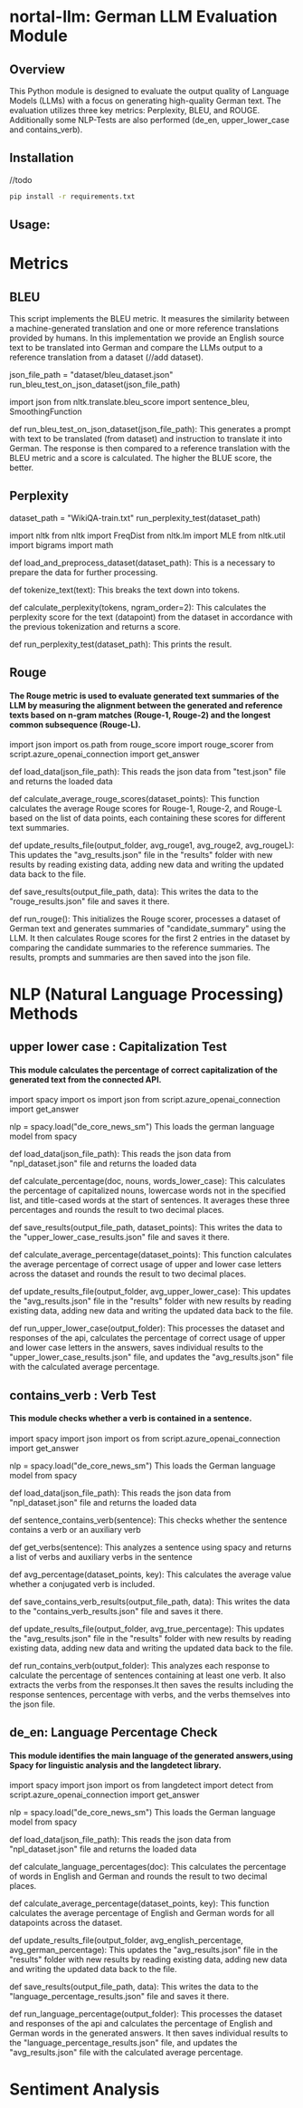# nortal-llm: German LLM Evaluation Module

## Overview

This Python module is designed to evaluate the output quality of Language Models (LLMs) with a focus on generating high-quality German text. The evaluation utilizes three key metrics: Perplexity, BLEU, and ROUGE. Additionally some NLP-Tests are also performed (de_en, upper_lower_case and contains_verb).

## Installation

//todo

```bash
pip install -r requirements.txt
```

## Usage:

# Metrics

## BLEU
This script implements the BLEU metric. It measures the similarity between a machine-generated translation and one or more reference translations provided by humans.
In this implementation we provide an English source text to be translated into German and compare the LLMs output to a reference translation from a dataset (//add dataset).

json_file_path = "dataset/bleu_dataset.json"
run_bleu_test_on_json_dataset(json_file_path)

import json
from nltk.translate.bleu_score import sentence_bleu, SmoothingFunction

def run_bleu_test_on_json_dataset(json_file_path):
    This generates a prompt with text to be translated (from dataset) and instruction to translate it into German. The response is then compared to a reference translation with the BLEU metric and a score is calculated.
    The higher the BLUE score, the better.

## Perplexity
dataset_path = "WikiQA-train.txt"
run_perplexity_test(dataset_path)

import nltk
from nltk import FreqDist
from nltk.lm import MLE
from nltk.util import bigrams
import math

def load_and_preprocess_dataset(dataset_path):
    This is a necessary to prepare the data for further processing.

def tokenize_text(text):
    This breaks the text down into tokens.

def calculate_perplexity(tokens, ngram_order=2):
    This calculates the perplexity score for the text (datapoint) from the dataset in accordance with the previous tokenization and returns a score. 

def run_perplexity_test(dataset_path):
    This prints the result.

## Rouge

#### The Rouge metric is used to evaluate generated text summaries of the LLM by measuring the alignment between the generated and reference texts based on n-gram matches (Rouge-1, Rouge-2) and the longest common subsequence (Rouge-L).

import json
import os.path
from rouge_score import rouge_scorer
from script.azure_openai_connection import get_answer


def load_data(json_file_path):
    This reads the json data from "test.json" file and returns the loaded data

def calculate_average_rouge_scores(dataset_points):
    This function calculates the average Rouge scores for Rouge-1, Rouge-2, and Rouge-L based on the list of data points, 
    each containing these scores for different text summaries.

def update_results_file(output_folder, avg_rouge1, avg_rouge2, avg_rougeL):
    This updates the "avg_results.json" file in the "results" folder with new results by reading existing data, 
    adding new data and writing the updated data back to the file.

def save_results(output_file_path, data):
    This writes the data to the "rouge_results.json" file and saves it there.

def run_rouge():
    This initializes the Rouge scorer, processes a dataset of German text and  generates summaries of "candidate_summary" using the LLM. 
    It then calculates Rouge scores for the first 2 entries in the dataset by comparing the candidate summaries to the reference summaries.
    The results, prompts and summaries are then saved into the json file.


# NLP (Natural Language Processing) Methods

## upper lower case : Capitalization Test

#### This module calculates the percentage of correct capitalization of the generated text from the connected API.

import spacy
import os
import json
from script.azure_openai_connection import get_answer

nlp = spacy.load("de_core_news_sm")
    This loads the german language model from spacy

def load_data(json_file_path):
    This reads the json data from "npl_dataset.json" file and returns the loaded data

def calculate_percentage(doc, nouns, words_lower_case):
    This calculates the percentage of capitalized nouns, lowercase words not in the specified list, and title-cased words at the start of sentences. 
    It averages these three percentages and rounds the result to two decimal places.

def save_results(output_file_path, dataset_points):
    This writes the data to the "upper_lower_case_results.json" file and saves it there.

def calculate_average_percentage(dataset_points):
    This function calculates the average percentage of correct usage of upper and lower case letters across the dataset and rounds the result to two decimal places.

def update_results_file(output_folder, avg_upper_lower_case):
    This updates the "avg_results.json" file in the "results" folder with new results by reading existing data, 
    adding new data and writing the updated data back to the file.

def run_upper_lower_case(output_folder):
    This processes the dataset and responses of the api, calculates the percentage of correct usage of upper and lower case letters in the answers, saves individual results to the "upper_lower_case_results.json" file, 
    and updates the "avg_results.json" file with the calculated average percentage.



## contains_verb : Verb  Test

#### This module checks whether a verb is contained in a sentence.

import spacy
import json
import os
from script.azure_openai_connection import get_answer

nlp = spacy.load("de_core_news_sm")
    This loads the German language model from spacy

def load_data(json_file_path):
    This reads the json data from "npl_dataset.json" file and returns the loaded data

def sentence_contains_verb(sentence):
    This checks whether the sentence contains a verb or an auxiliary verb 

def get_verbs(sentence):
    This analyzes a sentence using spacy and returns a list of verbs and auxiliary verbs in the sentence

def avg_percentage(dataset_points, key):
    This calculates the average value whether a conjugated verb is included.

def save_contains_verb_results(output_file_path, data):
    This writes the data to the "contains_verb_results.json" file and saves it there.

def update_results_file(output_folder, avg_true_percentage):
    This updates the "avg_results.json" file in the "results" folder with new results by reading existing data, 
    adding new data and writing the updated data back to the file.

def run_contains_verb(output_folder):
    This analyzes each response to calculate the percentage of sentences containing at least one verb. It also extracts the verbs from the responses.It then saves the results including the response sentences, percentage with verbs, 
    and the verbs themselves into the json file.


## de_en: Language Percentage Check

#### This module identifies the main language of the generated answers,using Spacy for linguistic analysis and the langdetect library.

import spacy
import json
import os
from langdetect import detect
from script.azure_openai_connection import get_answer

nlp = spacy.load("de_core_news_sm")
    This loads the German language model from spacy

def load_data(json_file_path):
    This reads the json data from "npl_dataset.json" file and returns the loaded data

def calculate_language_percentages(doc): 
    This calculates the percentage of words in English and German and rounds the result to two decimal places.

def calculate_average_percentage(dataset_points, key):
    This function calculates the average percentage of English and German words for all datapoints across the dataset.

def update_results_file(output_folder, avg_english_percentage, avg_german_percentage):
    This updates the "avg_results.json" file in the "results" folder with new results by reading existing data, 
    adding new data and writing the updated data back to the file.

def save_results(output_file_path, data):
    This writes the data to the "language_percentage_results.json" file and saves it there.

def run_language_percentage(output_folder):
    This processes the dataset and responses of the api and calculates the percentage of English and German words in the generated answers.
    It then saves individual results to the "language_percentage_results.json" file, and updates the "avg_results.json" file with the calculated average percentage.

# Sentiment Analysis






